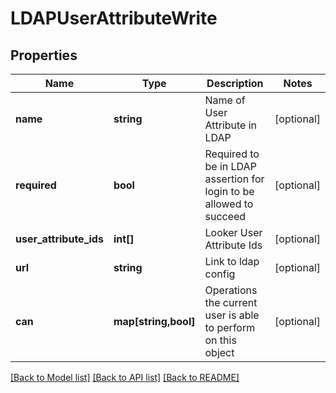 # LDAPUserAttributeWrite

## Properties
Name | Type | Description | Notes
------------ | ------------- | ------------- | -------------
**name** | **string** | Name of User Attribute in LDAP | [optional] 
**required** | **bool** | Required to be in LDAP assertion for login to be allowed to succeed | [optional] 
**user_attribute_ids** | **int[]** | Looker User Attribute Ids | [optional] 
**url** | **string** | Link to ldap config | [optional] 
**can** | **map[string,bool]** | Operations the current user is able to perform on this object | [optional] 

[[Back to Model list]](../README.md#documentation-for-models) [[Back to API list]](../README.md#documentation-for-api-endpoints) [[Back to README]](../README.md)


